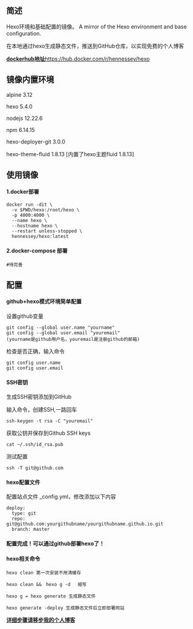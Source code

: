 ## 简述
Hexo环境和基础配置的镜像。
A mirror of the Hexo environment and base configuration.

在本地通过hexo生成静态文件，推送到GitHub仓库，以实现免费的个人博客

[**dockerhub地址**](https://hub.docker.com/r/hennessey/hexo)https://hub.docker.com/r/hennessey/hexo

## 镜像内置环境

alpine 3.12

hexo 5.4.0

nodejs 12.22.6

npm 6.14.15

hexo-deployer-git 3.0.0

hexo-theme-fluid 1.8.13 [内置了hexo主题fluid 1.8.13]

## 使用镜像

#### 1.docker部署

```
docker run -dit \
  -v $PWD/hexo:/root/hexo \
  -p 4000:4000 \
  --name hexo \
  --hostname hexo \
  --restart unless-stopped \
  hennessey/hexo:latest
```

#### 2.docker-compose 部署
```shell
#待完善
```

## 配置

#### github+hexo模式环境简单配置

设置github变量
```shell
git config --global user.name "yourname" 
git config --global user.email "youremail"
(yourname是github用户名，youremail是注册github的邮箱)
```
检查是否正确，输入命令
```
git config user.name
git config user.email
```
#### SSH密钥

生成SSH密钥添加到GitHub

输入命令，创建SSH,一路回车
```
ssh-keygen -t rsa -C "youremail"
```

获取公钥并保存到Github SSH keys
```
cat ~/.ssh/id_rsa.pub
```

测试配置
```
ssh -T git@github.com
```

#### hexo配置文件
配置站点文件 _config.yml，修改添加以下内容
```
deploy:
  type: git
  repo:
git@github.com:yourgithubname/yourgithubname.github.io.git
  branch: master
```


#### 配置完成！可以通过github部署hexo了！


#### hexo相关命令
```
hexo clean 第一次安装不用清缓存

hexo clean &&　hexo g -d 　缩写

hexo g = hexo generate 生成静态文件

hexo generate -deploy 生成静态文件后立即部署网站
```


[**详细步骤请移步我的个人博客**](https://www.hennessey.xyz/2021/08/17/TermuxLinux%E6%90%AD%E5%BB%BAHexo%E5%8D%9A%E5%AE%A2/)
